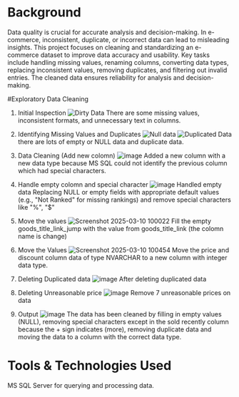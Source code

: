 # Background
Data quality is crucial for accurate analysis and decision-making. In e-commerce, inconsistent, duplicate, or incorrect data can lead to misleading insights. This project focuses on cleaning and standardizing an e-commerce dataset to improve data accuracy and usability. Key tasks include handling missing values, renaming columns, converting data types, replacing inconsistent values, removing duplicates, and filtering out invalid entries. The cleaned data ensures reliability for analysis and decision-making.

#Exploratory Data Cleaning
1. Initial Inspection
  ![Dirty Data](https://github.com/user-attachments/assets/6ab12459-8757-474a-9618-e4e366a766ea)
  There are some missing values, inconsistent formats, and unnecessary text in columns.

2. Identifying Missing Values and Duplicates
   ![Null data](https://github.com/user-attachments/assets/e0883f8e-db21-46d9-9f5e-46530ee55af6)
   ![Duplicated Data](https://github.com/user-attachments/assets/cd012374-6ed0-4771-83bb-8114f53556fe)
   there are lots of empty or NULL data and duplicate data.

3. Data Cleaning (Add new colomn)
![image](https://github.com/user-attachments/assets/bc28e0fc-92b4-44b5-9194-8e24f8d32766)
Added a new column with a new data type because MS SQL could not identify the previous column which had special characters.
   
5. Handle empty colomn and special character
![image](https://github.com/user-attachments/assets/27a185bc-aabf-439a-b940-ca4f161e4791)
   Handled empty data Replacing NULL or empty fields with appropriate default values (e.g., "Not Ranked" for missing rankings) and remove special characters like "%", "$"

7. Move the values
![Screenshot 2025-03-10 100022](https://github.com/user-attachments/assets/bb76f34d-7c54-4d50-8d51-b65ef748c263)
Fill the empty goods_title_link_jump with the value from goods_title_link (the colomn name is change)

9. Move the Values
![Screenshot 2025-03-10 100454](https://github.com/user-attachments/assets/9e5efecf-22a2-4a03-a299-ff0dbe2d861c)
Move the price and discount column data of type NVARCHAR to a new column with integer data type.

11. Deleting Duplicated data
![image](https://github.com/user-attachments/assets/5914a487-dfef-4800-b597-3052c708698e)
After deleting duplicated data

12. Deleting Unreasonable price
![image](https://github.com/user-attachments/assets/75521807-76ec-4d0f-9543-0234326e845a)
Remove 7 unreasonable prices on data

13. Output
![image](https://github.com/user-attachments/assets/47bd2061-ba82-4e89-b2c0-7634d2b17f98)
The data has been cleaned by filling in empty values ​​(NULL), removing special characters except in the sold recently column because the + sign indicates (more), removing duplicate data and moving the data to a column with the correct data type.

# Tools & Technologies Used
MS SQL Server for querying and processing data.
